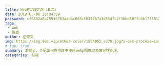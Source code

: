 ```yaml
---
title: WebP实践之路（其二）
date: 2019-05-08 23:04:59
password: cf6332a8a73916763aad4c668cf637467a3d554fb2f1bbd50ffc0b17f55129bc
tags:
 - web
 - 性能
author: 左智文 
img: https://img.90c.vip/other-cover/1554052_a370.jpg?x-oss-process=image/format,webp
# top: true
summary: 本章节，介绍如何在项目中使用webp图像以及兼容性处理。
categories: 前端
---
```


